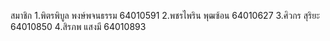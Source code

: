 สมาชิก
1.พิตรพิบูล พงษ์พจนธรรม 64010591
2.พชรไพริน พุฒซ้อน     64010627
3.ศิวกร สุริยะ           64010850
4.สิรภพ แสงมี          64010893